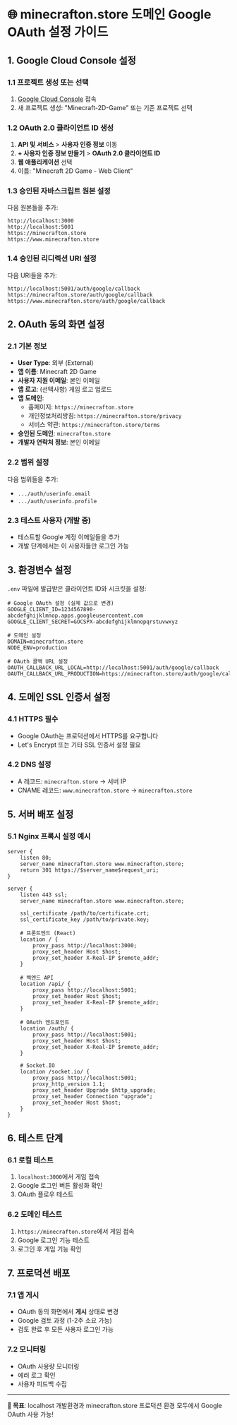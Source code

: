 # 🌐 minecrafton.store 도메인 Google OAuth 설정 가이드

## 1. Google Cloud Console 설정

### 1.1 프로젝트 생성 또는 선택
1. [Google Cloud Console](https://console.cloud.google.com/) 접속
2. 새 프로젝트 생성: "Minecraft-2D-Game" 또는 기존 프로젝트 선택

### 1.2 OAuth 2.0 클라이언트 ID 생성
1. **API 및 서비스** > **사용자 인증 정보** 이동
2. **+ 사용자 인증 정보 만들기** > **OAuth 2.0 클라이언트 ID**
3. **웹 애플리케이션** 선택
4. 이름: "Minecraft 2D Game - Web Client"

### 1.3 승인된 자바스크립트 원본 설정
다음 원본들을 추가:
```
http://localhost:3000
http://localhost:5001
https://minecrafton.store
https://www.minecrafton.store
```

### 1.4 승인된 리디렉션 URI 설정
다음 URI들을 추가:
```
http://localhost:5001/auth/google/callback
https://minecrafton.store/auth/google/callback
https://www.minecrafton.store/auth/google/callback
```

## 2. OAuth 동의 화면 설정

### 2.1 기본 정보
- **User Type**: 외부 (External)
- **앱 이름**: Minecraft 2D Game
- **사용자 지원 이메일**: 본인 이메일
- **앱 로고**: (선택사항) 게임 로고 업로드
- **앱 도메인**:
  - 홈페이지: `https://minecrafton.store`
  - 개인정보처리방침: `https://minecrafton.store/privacy`
  - 서비스 약관: `https://minecrafton.store/terms`
- **승인된 도메인**: `minecrafton.store`
- **개발자 연락처 정보**: 본인 이메일

### 2.2 범위 설정
다음 범위들을 추가:
- `.../auth/userinfo.email`
- `.../auth/userinfo.profile`

### 2.3 테스트 사용자 (개발 중)
- 테스트할 Google 계정 이메일들을 추가
- 개발 단계에서는 이 사용자들만 로그인 가능

## 3. 환경변수 설정

`.env` 파일에 발급받은 클라이언트 ID와 시크릿을 설정:

```env
# Google OAuth 설정 (실제 값으로 변경)
GOOGLE_CLIENT_ID=1234567890-abcdefghijklmnop.apps.googleusercontent.com
GOOGLE_CLIENT_SECRET=GOCSPX-abcdefghijklmnopqrstuvwxyz

# 도메인 설정
DOMAIN=minecrafton.store
NODE_ENV=production

# OAuth 콜백 URL 설정
OAUTH_CALLBACK_URL_LOCAL=http://localhost:5001/auth/google/callback
OAUTH_CALLBACK_URL_PRODUCTION=https://minecrafton.store/auth/google/callback
```

## 4. 도메인 SSL 인증서 설정

### 4.1 HTTPS 필수
- Google OAuth는 프로덕션에서 HTTPS를 요구합니다
- Let's Encrypt 또는 기타 SSL 인증서 설정 필요

### 4.2 DNS 설정
- A 레코드: `minecrafton.store` → 서버 IP
- CNAME 레코드: `www.minecrafton.store` → `minecrafton.store`

## 5. 서버 배포 설정

### 5.1 Nginx 프록시 설정 예시
```nginx
server {
    listen 80;
    server_name minecrafton.store www.minecrafton.store;
    return 301 https://$server_name$request_uri;
}

server {
    listen 443 ssl;
    server_name minecrafton.store www.minecrafton.store;
    
    ssl_certificate /path/to/certificate.crt;
    ssl_certificate_key /path/to/private.key;
    
    # 프론트엔드 (React)
    location / {
        proxy_pass http://localhost:3000;
        proxy_set_header Host $host;
        proxy_set_header X-Real-IP $remote_addr;
    }
    
    # 백엔드 API
    location /api/ {
        proxy_pass http://localhost:5001;
        proxy_set_header Host $host;
        proxy_set_header X-Real-IP $remote_addr;
    }
    
    # OAuth 엔드포인트
    location /auth/ {
        proxy_pass http://localhost:5001;
        proxy_set_header Host $host;
        proxy_set_header X-Real-IP $remote_addr;
    }
    
    # Socket.IO
    location /socket.io/ {
        proxy_pass http://localhost:5001;
        proxy_http_version 1.1;
        proxy_set_header Upgrade $http_upgrade;
        proxy_set_header Connection "upgrade";
        proxy_set_header Host $host;
    }
}
```

## 6. 테스트 단계

### 6.1 로컬 테스트
1. `localhost:3000`에서 게임 접속
2. Google 로그인 버튼 활성화 확인
3. OAuth 플로우 테스트

### 6.2 도메인 테스트
1. `https://minecrafton.store`에서 게임 접속
2. Google 로그인 기능 테스트
3. 로그인 후 게임 기능 확인

## 7. 프로덕션 배포

### 7.1 앱 게시
- OAuth 동의 화면에서 **게시** 상태로 변경
- Google 검토 과정 (1-2주 소요 가능)
- 검토 완료 후 모든 사용자 로그인 가능

### 7.2 모니터링
- OAuth 사용량 모니터링
- 에러 로그 확인
- 사용자 피드백 수집

---

**🎯 목표**: localhost 개발환경과 minecrafton.store 프로덕션 환경 모두에서 Google OAuth 사용 가능!